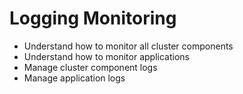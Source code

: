 # Logging Monitoring

* Understand how to monitor all cluster components
* Understand how to monitor applications
* Manage cluster component logs
* Manage application logs
